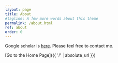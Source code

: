 ```yaml
---
layout: page
title: About
#tagline: A few more words about this theme
permalink: /about.html
ref: about
order: 0
---
```


Google scholar is [here]( https://scholar.google.co.jp/citations?user=7g5bnIYAAAAJ&hl=en).
Please feel free to contact me.

[Go to the Home Page]({{ '/' | absolute_url }})
